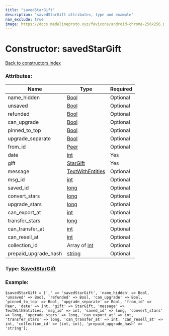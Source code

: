 ```yaml
---
title: "savedStarGift"
description: "savedStarGift attributes, type and example"
nav_exclude: true
image: https://docs.madelineproto.xyz/favicons/android-chrome-256x256.png
---
```

# Constructor: savedStarGift  
[Back to constructors index](/API_docs/constructors/index.html)



### Attributes:

| Name     |    Type       | Required |
|----------|---------------|----------|
|name\_hidden|[Bool](/API_docs/types/Bool.html) | Optional|
|unsaved|[Bool](/API_docs/types/Bool.html) | Optional|
|refunded|[Bool](/API_docs/types/Bool.html) | Optional|
|can\_upgrade|[Bool](/API_docs/types/Bool.html) | Optional|
|pinned\_to\_top|[Bool](/API_docs/types/Bool.html) | Optional|
|upgrade\_separate|[Bool](/API_docs/types/Bool.html) | Optional|
|from\_id|[Peer](/API_docs/types/Peer.html) | Optional|
|date|[int](/API_docs/types/int.html) | Yes|
|gift|[StarGift](/API_docs/types/StarGift.html) | Yes|
|message|[TextWithEntities](/API_docs/types/TextWithEntities.html) | Optional|
|msg\_id|[int](/API_docs/types/int.html) | Optional|
|saved\_id|[long](/API_docs/types/long.html) | Optional|
|convert\_stars|[long](/API_docs/types/long.html) | Optional|
|upgrade\_stars|[long](/API_docs/types/long.html) | Optional|
|can\_export\_at|[int](/API_docs/types/int.html) | Optional|
|transfer\_stars|[long](/API_docs/types/long.html) | Optional|
|can\_transfer\_at|[int](/API_docs/types/int.html) | Optional|
|can\_resell\_at|[int](/API_docs/types/int.html) | Optional|
|collection\_id|Array of [int](/API_docs/types/int.html) | Optional|
|prepaid\_upgrade\_hash|[string](/API_docs/types/string.html) | Optional|



### Type: [SavedStarGift](/API_docs/types/SavedStarGift.html)


### Example:

```
$savedStarGift = ['_' => 'savedStarGift', 'name_hidden' => Bool, 'unsaved' => Bool, 'refunded' => Bool, 'can_upgrade' => Bool, 'pinned_to_top' => Bool, 'upgrade_separate' => Bool, 'from_id' => Peer, 'date' => int, 'gift' => StarGift, 'message' => TextWithEntities, 'msg_id' => int, 'saved_id' => long, 'convert_stars' => long, 'upgrade_stars' => long, 'can_export_at' => int, 'transfer_stars' => long, 'can_transfer_at' => int, 'can_resell_at' => int, 'collection_id' => [int, int], 'prepaid_upgrade_hash' => 'string'];
```  
